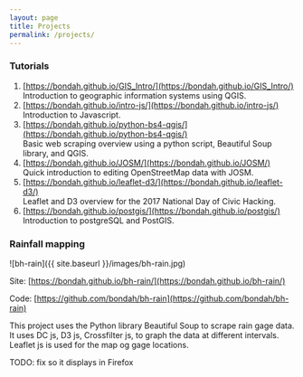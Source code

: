 ```yaml
---
layout: page
title: Projects
permalink: /projects/
---
```


### Tutorials
1. [https://bondah.github.io/GIS_Intro/](https://bondah.github.io/GIS_Intro/)  
   Introduction to geographic information systems using QGIS.
2. [https://bondah.github.io/intro-js/](https://bondah.github.io/intro-js/)  
   Introduction to Javascript.
3. [https://bondah.github.io/python-bs4-qgis/](https://bondah.github.io/python-bs4-qgis/)  
   Basic web scraping overview using a python script, Beautiful Soup library, and QGIS.
4. [https://bondah.github.io/JOSM/](https://bondah.github.io/JOSM/)  
   Quick introduction to editing OpenStreetMap data with JOSM.
5. [https://bondah.github.io/leaflet-d3/](https://bondah.github.io/leaflet-d3/)  
   Leaflet and D3 overview for the 2017 National Day of Civic Hacking.
6. [https://bondah.github.io/postgis/](https://bondah.github.io/postgis/)  
   Introduction to postgreSQL and PostGIS.

### Rainfall mapping

![bh-rain]({{ site.baseurl }}/images/bh-rain.jpg)

Site: [https://bondah.github.io/bh-rain/](https://bondah.github.io/bh-rain/)

Code: [https://github.com/bondah/bh-rain](https://github.com/bondah/bh-rain)

This project uses the Python library Beautiful Soup to scrape rain gage data. It uses DC js, D3 js, Crossfilter js, to graph the data at different intervals. Leaflet js is used for the map og gage locations.

TODO: fix so it displays in Firefox

### 
